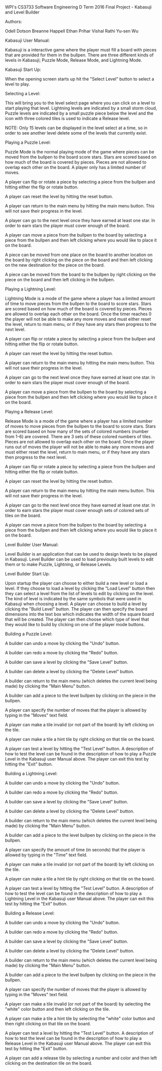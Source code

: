 WPI's CS3733 Software Engineering 
D Term 2016
Final Project - Kabasuji and Level Builder

Authors:

Odell Dotson
Breanne Happell
Ethan Prihar
Vishal Rathi
Yu-sen Wu

Kabasuji User Manual:

Kabasuji is a interactive game where the player must fill a board with pieces that are provided for them in the bullpen. There are three different kinds of levels in Kabasuji; Puzzle Mode, Release Mode, and Lightning Mode.

Kabasuji Start Up:

  When the opening screen starts up hit the "Select Level" button to select a level to play. 

Selecting a Level:

  This will bring you to the level select page where you can click on a level to start playing that level.  Lightning levels are indicated by a small storm cloud, Puzzle levels are indicated by a small puzzle piece below the level and the icon with three colored tiles is used to indicate a Release level.  

  NOTE: Only 15 levels can be displayed in the level select at a time, so in order to see another level delete some of the levels that currently exist.


Playing a Puzzle Level:

  Puzzle Mode is the normal playing mode of the game where pieces can be moved from the bullpen to the board score stars. Stars are scored based on how much of the board is covered by pieces. Pieces are not allowed to overlap each other on the board.  A player only has a limited number of moves.  
  
  A player can flip or rotate a piece by selecting a piece from the bullpen and hitting either the flip or rotate button.  
  
  A player can reset the level by hitting the reset button.
  
  A player can return to the main menu by hitting the main menu button. This will not save their progress in the level.
  
  A player can go to the next level once they have earned at least one star.  In order to earn stars the player must cover enough of the board.
  
  A player can move a piece from the bullpen to the board by selecting a piece from the bullpen and then left clicking where you would like to place it on the board.

  A piece can be moved from one place on the board to another location on the board by right clicking on the piece on the board and then left clicking on the new destination for the piece on the board.
  
  A piece can be moved from the board to the bullpen by right clicking on the piece on the board and then left clicking in the bullpen.


Playing a Lightning Level:

  Lightning Mode is a mode of the game where a player has a limited amount of time to move pieces from the bullpen to the board to score stars. Stars are scored based on how much of the board is covered by pieces. Pieces are allowed to overlap each other on the board. Once the timer reaches 0 the player will not be able to make any more moves and must either reset the level, return to main menu, or if they have any stars then progress to the next level.
  
  A player can flip or rotate a piece by selecting a piece from the bullpen and hitting either the flip or rotate button.  
  
  A player can reset the level by hitting the reset button.
  
  A player can return to the main menu by hitting the main menu button. This will not save their progress in the level.
  
  A player can go to the next level once they have earned at least one star.  In order to earn stars the player must cover enough of the board.
  
  A player can move a piece from the bullpen to the board by selecting a piece from the bullpen and then left clicking where you would like to place it on the board.


Playing a Release Level:

  Release Mode is a mode of the game where a player has a limited number of moves to move pieces from the bullpen to the board to score stars. Stars are scored based on how many of the sets of colored numbers (number from 1-6) are covered.  There are 3 sets of these colored numbers of tiles. Pieces are not allowed to overlap each other on the board. Once the player runs out of moves the player will not be able to make any more moves and must either reset the level, return to main menu, or if they have any stars then progress to the next level.
  
  A player can flip or rotate a piece by selecting a piece from the bullpen and hitting either the flip or rotate button.  
  
  A player can reset the level by hitting the reset button.
  
  A player can return to the main menu by hitting the main menu button. This will not save their progress in the level.
  
  A player can go to the next level once they have earned at least one star.  In order to earn stars the player must cover enough sets of colored sets of tiles on the board.
  
  A player can move a piece from the bullpen to the board by selecting a piece from the bullpen and then left clicking where you would like to place it on the board.
  
  
  
Level Builder User Manual:

  Level Builder is an application that can be used to design levels to be played in Kabasuji.  Level Builder can be used to load previoulsy built levels to edit them or to make Puzzle, Lightning, or Release Levels.
  
Level Builder Start Up:

  Upon startup the player can choose to either build a new level or load a level.  If they choose to load a level by clicking the "Load Level" button then they can select a level from the list of levels to edit by clicking on the level.  The kind of level is indicated by the same symbols that were used in Kabasuji when choosing a level.  A player can choose to build a level by clicking the "Build Level" button.  The player can then specify the board dimensions into the text box which indicates the width of the square board that will be created.  The player can then choose which type of level that they would like to build by clicking on one of the player mode buttons.
  
  
Building a Puzzle Level:

  A builder can undo a move by clicking the "Undo" button.
  
  A builder can redo a move by clicking the "Redo" button.
  
  A builder can save a level by clicking the "Save Level" button.
  
  A builder can delete a level by clicking the "Delete Level" button.
  
  A builder can return to the main menu (which deletes the current level being made) by clicking the "Main Menu" button.
  
  A builder can add a piece to the level bullpen by clicking on the piece in the bullpen.
  
  A player can specify the number of moves that the player is allowed by typing in the "Moves" text field.
  
  A player can make a tile invalid (or not part of the board) by left clicking on the tile.
  
  A player can make a tile a hint tile by right clicking on that tile on the board.
  
  A player can test a level by hitting the "Test Level" button.  A description of how to test the level can be found in the description of how to play a Puzzle Level in the Kabasuji user Manual above.  The player can exit this test by hitting the "Exit" button.

  
Building a Lightning Level:

  A builder can undo a move by clicking the "Undo" button.
  
  A builder can redo a move by clicking the "Redo" button.
  
  A builder can save a level by clicking the "Save Level" button.
  
  A builder can delete a level by clicking the "Delete Level" button.
  
  A builder can return to the main menu (which deletes the current level being made) by clicking the "Main Menu" button.
  
  A builder can add a piece to the level bullpen by clicking on the piece in the bullpen.
  
  A player can specify the amount of time (in seconds) that the player is allowed by typing in the "Time" text field.
  
  A player can make a tile invalid (or not part of the board) by left clicking on the tile.
  
  A player can make a tile a hint tile by right clicking on that tile on the board.
  
  A player can test a level by hitting the "Test Level" button.  A description of how to test the level can be found in the description of how to play a Lightning Level in the Kabasuji user Manual above. The player can exit this test by hitting the "Exit" button.


Building a Release Level:

  A builder can undo a move by clicking the "Undo" button.
  
  A builder can redo a move by clicking the "Redo" button.
  
  A builder can save a level by clicking the "Save Level" button.
  
  A builder can delete a level by clicking the "Delete Level" button.
  
  A builder can return to the main menu (which deletes the current level being made) by clicking the "Main Menu" button.
  
  A builder can add a piece to the level bullpen by clicking on the piece in the bullpen.
  
  A player can specify the number of moves that the player is allowed by typing in the "Moves" text field.
  
  A player can make a tile invalid (or not part of the board) by selecting the "white" color button and then left clicking on the tile.
  
  A player can make a tile a hint tile by selecting the "white" color button and then right clicking on that tile on the board.
  
  A player can test a level by hitting the "Test Level" button.  A description of how to test the level can be found in the description of how to play a Release Level in the Kabasuji user Manual above.  The player can exit this test by hitting the "Exit" button.
  
  A player can add a release tile by selecting a number and color and then left clicking on the destination tile on the board.




